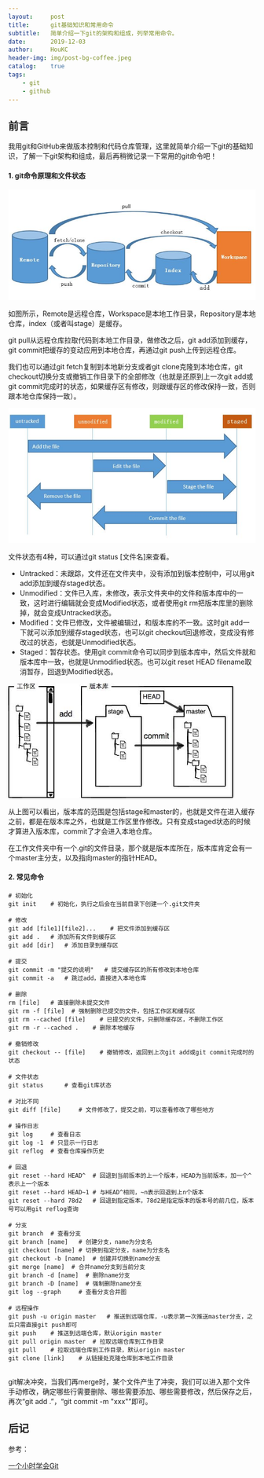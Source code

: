 ```yaml
---
layout:     post
title:      git基础知识和常用命令
subtitle:   简单介绍一下git的架构和组成，列举常用命令。
date:       2019-12-03
author:     HouKC
header-img: img/post-bg-coffee.jpeg
catalog:    true
tags:
    - git
    - github
---
```


## 前言
我用git和GitHub来做版本控制和代码仓库管理，这里就简单介绍一下git的基础知识，了解一下git架构和组成，最后再稍微记录一下常用的git命令吧！
#### 1. git命令原理和文件状态

 ![framework](https://raw.githubusercontent.com/HouKC/HouKC.github.io/master/img/gitCommand-framework.jpg)

如图所示，Remote是远程仓库，Workspace是本地工作目录，Repository是本地仓库，index（或者叫stage）是缓存。

git pull从远程仓库拉取代码到本地工作目录，做修改之后，git add添加到缓存，git commit把缓存的变动应用到本地仓库，再通过git push上传到远程仓库。

我们也可以通过git fetch复制到本地新分支或者git clone克隆到本地仓库，git checkout切换分支或撤销工作目录下的全部修改（也就是还原到上一次git add或git commit完成时的状态，如果缓存区有修改，则跟缓存区的修改保持一致，否则跟本地仓库保持一致）。

 ![status](https://raw.githubusercontent.com/HouKC/HouKC.github.io/master/img/gitCommand-status.jpg)

文件状态有4种，可以通过git status [文件名]来查看。

- Untracked：未跟踪，文件还在文件夹中，没有添加到版本控制中，可以用git add添加到缓存staged状态。
- Unmodified：文件已入库，未修改，表示文件夹中的文件和版本库中的一致，这时进行编辑就会变成Modified状态，或者使用git rm把版本库里的删除掉，就会变成Untracked状态。
- Modified：文件已修改，文件被编辑过，和版本库的不一致。这时git add一下就可以添加到缓存staged状态，也可以git checkout回退修改，变成没有修改过的状态，也就是Unmodified状态。
- Staged：暂存状态。使用git commit命令可以同步到版本库中，然后文件就和版本库中一致，也就是Unmodified状态。也可以git reset HEAD filename取消暂存，回退到Modified状态。

 ![add](https://raw.githubusercontent.com/HouKC/HouKC.github.io/master/img/gitCommand-add.jpg)
 
从上图可以看出，版本库的范围是包括stage和master的，也就是文件在进入缓存之前，都是在版本库之外，也就是工作区里作修改。只有变成staged状态的时候才算进入版本库，commit了才会进入本地仓库。

在工作文件夹中有一个.git的文件目录，那个就是版本库所在，版本库肯定会有一个master主分支，以及指向master的指针HEAD。

#### 2. 常见命令
```
# 初始化
git init    # 初始化，执行之后会在当前目录下创建一个.git文件夹

# 修改
git add [file1][file2]...    # 把文件添加到缓存区
git add .   # 添加所有文件到缓存区
git add [dir]   # 添加目录到缓存区

# 提交
git commit -m "提交的说明"   # 提交缓存区的所有修改到本地仓库
git commit -a   # 跳过add，直接进入本地仓库

# 删除
rm [file]   # 直接删除未提交文件
git rm -f [file]  # 强制删除已提交的文件，包括工作区和缓存区
git rm --cached [file]    # 已提交的文件，只删除缓存区，不删除工作区
git rm -r --cached .    # 删除本地缓存

# 撤销修改
git checkout -- [file]    # 撤销修改，返回到上次git add或git commit完成时的状态

# 文件状态
git status      # 查看git库状态

# 对比不同
git diff [file]     # 文件修改了，提交之前，可以查看修改了哪些地方

# 操作日志
git log     # 查看日志
git log -1  # 只显示一行日志
git reflog  # 查看仓库操作历史

# 回退
git reset --hard HEAD^  # 回退到当前版本的上一个版本，HEAD为当前版本，加一个^表示上一个版本
git reset --hard HEAD~1 # 与HEAD^相同，~n表示回退到上n个版本
git reset --hard 78d2   # 回退到指定版本，78d2是指定版本的版本号的前几位，版本号可以用git reflog查询

# 分支
git branch  # 查看分支
git branch [name]   # 创建分支，name为分支名
git checkout [name] # 切换到指定分支，name为分支名
git checkout -b [name]  # 创建并切换到name分支
git merge [name]  # 合并name分支到当前分支
git branch -d [name]  # 删除name分支
git branch -D [name]  # 强制删除name分支
git log --graph     # 查看分支合并图

# 远程操作
git push -u origin master   # 推送到远端仓库，-u表示第一次推送master分支，之后只需直接git push即可
git push    # 推送到远端仓库，默认origin master
git pull origin master  # 拉取远端仓库到工作目录
git pull    # 拉取远端仓库到工作目录，默认origin master
git clone [link]    # 从链接处克隆仓库到本地工作目录
 
```
git解决冲突，当我们再merge时，某个文件产生了冲突，我们可以进入那个文件手动修改，确定哪些行需要删除、哪些需要添加、哪些需要修改，然后保存之后，
再次“git add .”，“git commit -m "xxx"”即可。
## 后记
参考：

[一个小时学会Git](https://www.cnblogs.com/best/p/7474442.html#_label3_3_2_7)